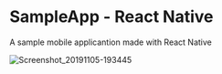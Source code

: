 # SampleApp - React Native
A sample mobile applicantion made with React Native

![Screenshot_20191105-193445](https://user-images.githubusercontent.com/16763395/68251966-05c63880-0003-11ea-8715-9e664e8fb032.png)

